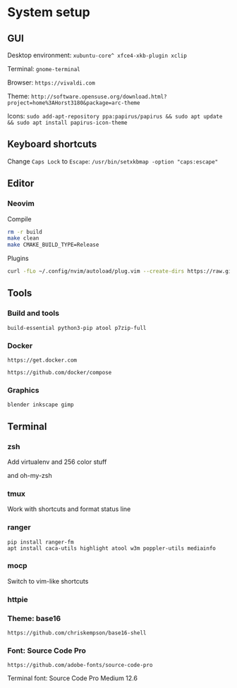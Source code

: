 # System setup

## GUI

Desktop environment: `xubuntu-core^ xfce4-xkb-plugin xclip`

Terminal: `gnome-terminal`

Browser: `https://vivaldi.com`

Theme: `http://software.opensuse.org/download.html?project=home%3AHorst3180&package=arc-theme`

Icons: `sudo add-apt-repository ppa:papirus/papirus && sudo apt update && sudo apt install papirus-icon-theme`


## Keyboard shortcuts

Change `Caps Lock` to `Escape`: `/usr/bin/setxkbmap -option "caps:escape"`

## Editor

### Neovim

Compile

```bash
rm -r build
make clean
make CMAKE_BUILD_TYPE=Release
```

Plugins

```bash
curl -fLo ~/.config/nvim/autoload/plug.vim --create-dirs https://raw.githubusercontent.com/junegunn/vim-plug/master/plug.vim
```

## Tools

### Build and tools

`build-essential python3-pip atool p7zip-full`

### Docker

`https://get.docker.com`

`https://github.com/docker/compose`

### Graphics

`blender inkscape gimp`

## Terminal

### zsh

Add virtualenv and 256 color stuff

and oh-my-zsh

### tmux

Work with shortcuts and format status line

### ranger

```
pip install ranger-fm
apt install caca-utils highlight atool w3m poppler-utils mediainfo
```

### mocp

Switch to vim-like shortcuts

### httpie

### Theme: base16

`https://github.com/chriskempson/base16-shell`

### Font: Source Code Pro

`https://github.com/adobe-fonts/source-code-pro`

Terminal font: Source Code Pro Medium 12.6

